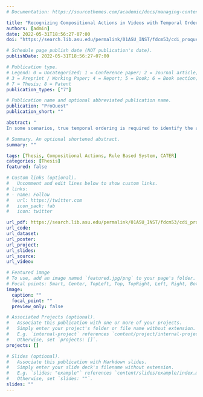 ```yaml
---
# Documentation: https://sourcethemes.com/academic/docs/managing-content/

title: "Recognizing Compositional Actions in Videos with Temporal Ordering"
authors: [admin]
date: 2022-05-31T18:56:27-07:00
doi: "https://search.lib.asu.edu/permalink/01ASU_INST/fdcm53/cdi_proquest_journals_2670610608"

# Schedule page publish date (NOT publication's date).
publishDate: 2022-05-31T18:56:27-07:00

# Publication type.
# Legend: 0 = Uncategorized; 1 = Conference paper; 2 = Journal article;
# 3 = Preprint / Working Paper; 4 = Report; 5 = Book; 6 = Book section;
# 7 = Thesis; 8 = Patent
publication_types: ["7"]

# Publication name and optional abbreviated publication name.
publication: "ProQuest"
publication_short: ""

abstract: "
In some scenarios, true temporal ordering is required to identify the actions occurring in a video. Recently a new synthetic dataset named CATER, was introduced containing 3D objects like sphere, cone, cylinder etc. which undergo simple movements such as slide, pick & place etc. The task defined in the dataset is to identify compositional actions with temporal ordering. In this thesis, a rule-based system and a window-based technique are proposed to identify individual actions (atomic) and multiple actions with temporal ordering (composite) on the CATER dataset. The rule-based system proposed here is a heuristic algorithm that evaluates the magnitude and direction of object movement across frames to determine the atomic action temporal windows and uses these windows to predict the composite actions in the videos. The performance of the rule-based system is validated using the frame-level object coordinates provided in the dataset and it outperforms the performance of the baseline models on the CATER dataset. A window-based training technique is proposed for identifying composite actions in the videos. A pre-trained deep neural network (I3D model) is used as a base network for action recognition. During inference, non-overlapping windows are passed through the I3D network to obtain the atomic action predictions and the predictions are passed through a rule-based system to determine the composite actions. The approach outperforms the state-of-the-art composite action recognition models by 13.37% (mAP 66.47% vs. mAP 53.1%)."

# Summary. An optional shortened abstract.
summary: ""

tags: [Thesis, Compositional Actions, Rule Based System, CATER]
categories: [Thesis]
featured: false

# Custom links (optional).
#   Uncomment and edit lines below to show custom links.
# links:
# - name: Follow
#   url: https://twitter.com
#   icon_pack: fab
#   icon: twitter

url_pdf: https://search.lib.asu.edu/permalink/01ASU_INST/fdcm53/cdi_proquest_journals_2670610608
url_code:
url_dataset:
url_poster:
url_project:
url_slides:
url_source:
url_video:

# Featured image
# To use, add an image named `featured.jpg/png` to your page's folder. 
# Focal points: Smart, Center, TopLeft, Top, TopRight, Left, Right, BottomLeft, Bottom, BottomRight.
image:
  caption: ""
  focal_point: ""
  preview_only: false

# Associated Projects (optional).
#   Associate this publication with one or more of your projects.
#   Simply enter your project's folder or file name without extension.
#   E.g. `internal-project` references `content/project/internal-project/index.md`.
#   Otherwise, set `projects: []`.
projects: []

# Slides (optional).
#   Associate this publication with Markdown slides.
#   Simply enter your slide deck's filename without extension.
#   E.g. `slides: "example"` references `content/slides/example/index.md`.
#   Otherwise, set `slides: ""`.
slides: ""
---
```

